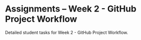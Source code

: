 # Assignments – Week 2 - GitHub Project Workflow

Detailed student tasks for Week 2 - GitHub Project Workflow.